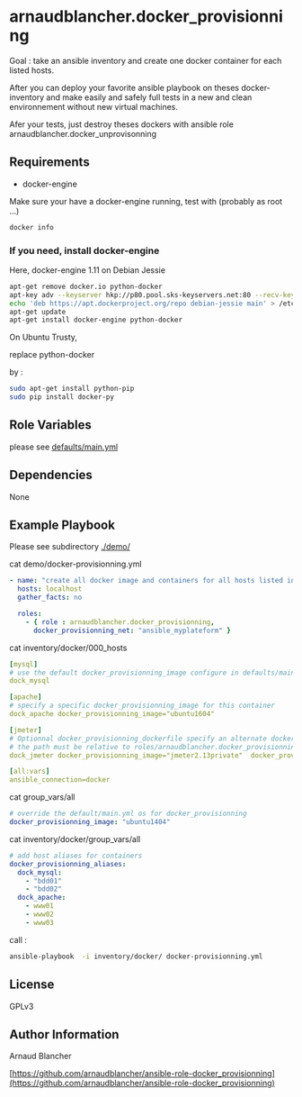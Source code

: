 arnaudblancher.docker_provisionning
===================================

Goal : take an ansible inventory and create one docker container for each listed hosts.

After you can deploy your favorite ansible playbook on theses docker-inventory and make easily and safely full tests in a new and clean environnement without new virtual machines.

Afer your tests, just destroy theses dockers with ansible role arnaudblancher.docker_unprovisonning 

Requirements
------------

- docker-engine

Make sure your have a docker-engine running, test with (probably as root ...)

```bash
docker info
```

### If you need, install docker-engine

Here, docker-engine 1.11 on Debian Jessie

```bash
apt-get remove docker.io python-docker
apt-key adv --keyserver hkp://p80.pool.sks-keyservers.net:80 --recv-keys 58118E89F3A912897C070ADBF76221572C52609D
echo 'deb https://apt.dockerproject.org/repo debian-jessie main' > /etc/apt/sources.list.d/docker.list
apt-get update
apt-get install docker-engine python-docker
```

On Ubuntu Trusty,

replace
 python-docker

by :

```bash
sudo apt-get install python-pip
sudo pip install docker-py
```

Role Variables
--------------

please see [defaults/main.yml](defaults/main.yml)

Dependencies
------------

None

Example Playbook
----------------
Please see subdirectory [./demo/](./demo/)

cat demo/docker-provisionning.yml
```yaml
- name: "create all docker image and containers for all hosts listed in inventory"
  hosts: localhost
  gather_facts: no

  roles:
    - { role : arnaudblancher.docker_provisionning,
      docker_provisionning_net: "ansible_myplateform" }
```

cat inventory/docker/000_hosts
```yaml
[mysql]
# use the default docker_provisionning_image configure in defaults/main.yml
dock_mysql

[apache]
# specify a specific docker_provisionning_image for this container
dock_apache docker_provisionning_image="ubuntu1604"

[jmeter]
# Optionnal docker_provisionning_dockerfile specify an alternate dockerfile path outside the role;
# the path must be relative to roles/arnaudblancher.docker_provisionning/dockerfiles/
dock_jmeter docker_provisionning_image="jmeter2.13private"  docker_provisionning_dockerfile="../../../local_files/dockerfiles/jmeter2.13private"

[all:vars]
ansible_connection=docker
```

cat group_vars/all
```yaml
# override the default/main.yml os for docker_provisionning
docker_provisionning_image: "ubuntu1404"
```

cat inventory/docker/group_vars/all
```yaml
# add host aliases for containers
docker_provisionning_aliases:
  dock_mysql:
    - "bdd01"
    - "bdd02"
  dock_apache:
    - www01
    - www02
    - www03
```

call :
```bash
ansible-playbook  -i inventory/docker/ docker-provisionning.yml
```

License
-------

GPLv3

Author Information
------------------

Arnaud Blancher

[https://github.com/arnaudblancher/ansible-role-docker_provisionning](https://github.com/arnaudblancher/ansible-role-docker_provisionning)


